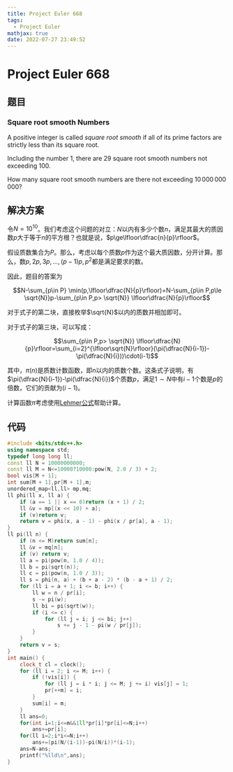 ```yaml
---
title: Project Euler 668
tags:
  - Project Euler
mathjax: true
date: 2022-07-27 23:49:52
---
```


<escape><!-- more --></escape>

# Project Euler 668

## 题目

### Square root smooth Numbers

A positive integer is called *square root smooth* if all of its prime factors are strictly less than its square root.

Including the number $1$, there are $29$ square root smooth numbers not exceeding $100$.

How many square root smooth numbers are there not exceeding $10\,000\,000\,000$?

## 解决方案

令$N=10^{10}$。我们考虑这个问题的对立：$N$以内有多少个数$n$，满足其最大的质因数$p$大于等于$n$的平方根？也就是说，$p\ge\lfloor\dfrac{n}{p}\rfloor$。

假设质数集合为$P$。那么，考虑以每个质数$p$作为这个最大质因数，分开计算。那么，数$p,2p,3p,\dots,(p-1)p,p^2$都是满足要求的数。

因此，题目的答案为

$$N-\sum_{p\in P} \min(p,\lfloor\dfrac{N}{p}\rfloor)=N-\sum_{p\in P,p\le \sqrt{N}}p-\sum_{p\in P,p> \sqrt{N}} \lfloor\dfrac{N}{p}\rfloor$$

对于式子的第二块，直接枚举$\sqrt{N}$以内的质数并相加即可。

对于式子的第三块，可以写成：

$$\sum_{p\in P,p> \sqrt{N}} \lfloor\dfrac{N}{p}\rfloor=\sum_{i=2}^{\lfloor\sqrt{N}\rfloor}(\pi(\dfrac{N}{i-1})-\pi(\dfrac{N}{i}))\cdot(i-1)$$

其中，$\pi(n)$是质数计数函数，即$n$以内的质数个数。这条式子说明，有$\pi(\dfrac{N}{i-1})-\pi(\dfrac{N}{i})$个质数$p$，满足$1\sim N$中有$i-1$个数是$p$的倍数，它们的贡献为$(i-1)$。

计算函数$\pi$考虑使用[Lehmer公式](https://mathworld.wolfram.com/LehmersFormula.html)帮助计算。

## 代码

```C++
#include <bits/stdc++.h>
using namespace std;
typedef long long ll;
const ll N = 10000000000;
const ll M = N<=10000?10000:pow(N, 2.0 / 3) + 2;
bool vis[M + 1];
int sum[M + 1],pr[M + 1],m;
unordered_map<ll,ll> mp,mq;
ll phi(ll x, ll a) {
    if (a == 1 || x == 0)return (x + 1) / 2;
    ll &v = mp[(x << 10) + a];
    if (v)return v;
    return v = phi(x, a - 1) - phi(x / pr[a], a - 1);
}
ll pi(ll n) {
    if (n <= M)return sum[n];
    ll &v = mq[n];
    if (v) return v;
    ll a = pi(pow(n, 1.0 / 4));
    ll b = pi(sqrt(n));
    ll c = pi(pow(n, 1.0 / 3));
    ll s = phi(n, a) + (b + a - 2) * (b - a + 1) / 2;
    for (ll i = a + 1; i <= b; i++) {
        ll w = n / pr[i];
        s -= pi(w);
        ll bi = pi(sqrt(w));
        if (i <= c) {
            for (ll j = i; j <= bi; j++)
                s += j - 1 - pi(w / pr[j]);
        }
    }
    return v = s;
}
int main() {
    clock_t cl = clock();
    for (ll i = 2; i <= M; i++) {
        if (!vis[i]) {
            for (ll j = i * i; j <= M; j += i) vis[j] = 1;
            pr[++m] = i;
        }
        sum[i] = m;
    }
    ll ans=0;
    for(int i=1;i<=m&&1ll*pr[i]*pr[i]<=N;i++)
        ans+=pr[i];
    for(ll i=2;i*i<=N;i++)
        ans+=(pi(N/(i-1))-pi(N/i))*(i-1);
    ans=N-ans;
    printf("%lld\n",ans);
}

```
